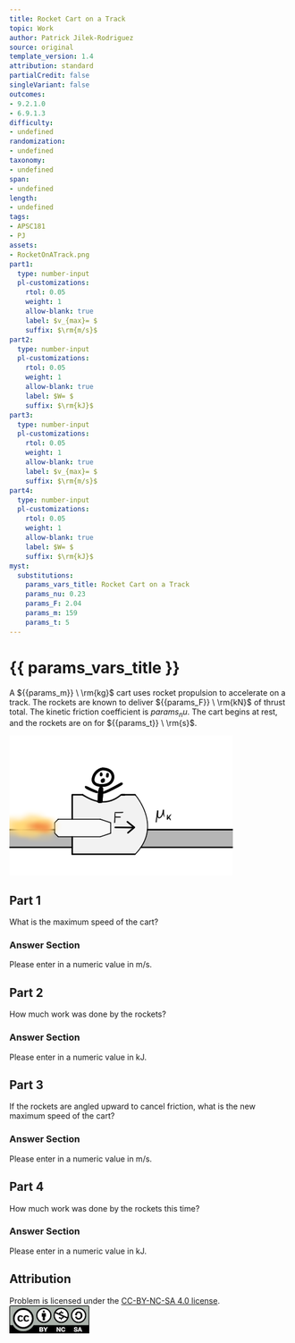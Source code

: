 ```yaml
---
title: Rocket Cart on a Track
topic: Work
author: Patrick Jilek-Rodriguez
source: original
template_version: 1.4
attribution: standard
partialCredit: false
singleVariant: false
outcomes:
- 9.2.1.0
- 6.9.1.3
difficulty:
- undefined
randomization:
- undefined
taxonomy:
- undefined
span:
- undefined
length:
- undefined
tags:
- APSC181
- PJ
assets:
- RocketOnATrack.png
part1:
  type: number-input
  pl-customizations:
    rtol: 0.05
    weight: 1
    allow-blank: true
    label: $v_{max}= $
    suffix: $\rm{m/s}$
part2:
  type: number-input
  pl-customizations:
    rtol: 0.05
    weight: 1
    allow-blank: true
    label: $W= $
    suffix: $\rm{kJ}$
part3:
  type: number-input
  pl-customizations:
    rtol: 0.05
    weight: 1
    allow-blank: true
    label: $v_{max}= $
    suffix: $\rm{m/s}$
part4:
  type: number-input
  pl-customizations:
    rtol: 0.05
    weight: 1
    allow-blank: true
    label: $W= $
    suffix: $\rm{kJ}$
myst:
  substitutions:
    params_vars_title: Rocket Cart on a Track
    params_nu: 0.23
    params_F: 2.04
    params_m: 159
    params_t: 5
---
```

# {{ params_vars_title }}
A ${{params_m}} \ \rm{kg}$ cart uses rocket propulsion to accelerate on a track.
The rockets are known to deliver ${{params_F}} \ \rm{kN}$ of thrust total.
The kinetic friction coefficient is ${{params_nu}}$.
The cart begins at rest, and the rockets are on for ${{params_t}} \ \rm{s}$.

<img src="RocketOnATrack.png" width=400 alt="Rockets mounted on a cart are pushing it forward on a track." >

## Part 1

What is the maximum speed of the cart?

### Answer Section

Please enter in a numeric value in m/s.

## Part 2

How much work was done by the rockets?

### Answer Section

Please enter in a numeric value in kJ.

## Part 3

If the rockets are angled upward to cancel friction, what is the new maximum speed of the cart?

### Answer Section

Please enter in a numeric value in m/s.

## Part 4

How much work was done by the rockets this time?

### Answer Section

Please enter in a numeric value in kJ.

## Attribution

Problem is licensed under the [CC-BY-NC-SA 4.0 license](https://creativecommons.org/licenses/by-nc-sa/4.0/).<br> ![The Creative Commons 4.0 license requiring attribution-BY, non-commercial-NC, and share-alike-SA license.](https://raw.githubusercontent.com/firasm/bits/master/by-nc-sa.png)